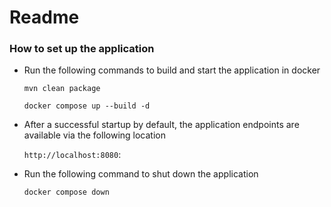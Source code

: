# Readme

### How to set up the application

* Run the following commands to build and start the application in docker

  ```mvn clean package```

  ```docker compose up --build -d```


* After a successful startup by default, the application endpoints are available via the following location

  ```http://localhost:8080```:


* Run the following command to shut down the application

  ```docker compose down``` 